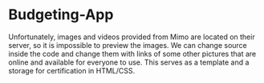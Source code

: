 # Budgeting-App


Unfortunately, images and videos provided from Mimo are located on their server, so it is impossible to preview the images.
We can change source inside the code and change them with links of some other pictures that are online and available for everyone to use. 
This serves as a template and a storage for certification in HTML/CSS.
